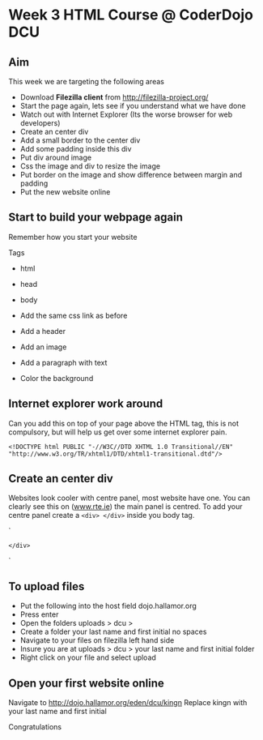 Week 3 HTML Course @ CoderDojo DCU
===================================

Aim
---------
This week we are targeting the following areas

* Download __Filezilla client__ from http://filezilla-project.org/
* Start the page again, lets see if you understand what we have done
* Watch out with Internet Explorer (Its the worse browser for web developers)
* Create an center div
* Add a small border to the center div
* Add some padding inside this div
* Put div around image
* Css the image and div to resize the image
* Put border on the image and show difference between margin and padding
* Put the new website online 

Start to build your webpage again
---------------------------------
Remember how you start your website

Tags
* html
* head
* body

* Add the same css link as before
* Add a header
* Add an image
* Add a paragraph with text
* Color the background

Internet explorer work around
------------------------------
Can you add this on top of your page above the HTML tag, this
is not compulsory, but will help us get over some internet explorer
pain.

`<!DOCTYPE html PUBLIC "-//W3C//DTD XHTML 1.0 Transitional//EN" 
"http://www.w3.org/TR/xhtml1/DTD/xhtml1-transitional.dtd"/>`

Create an center div
---------------------
Websites look cooler with centre panel, most website have one.  You
can clearly see this on (www.rte.ie) the main panel is centred.  To 
add your centre panel create a `<div> </div>` inside you body tag.

`<body>
	<div>
	
	</div>
</body>`


To upload files
----------------
* Put the following into the host field dojo.hallamor.org
* Press enter
* Open the folders uploads > dcu > 
* Create a folder your last name and first initial no spaces
* Navigate to your files on filezilla left hand side
* Insure you are at uploads > dcu > your last name and first initial folder
* Right click on your file and select upload

Open your first website online
-------------------------------
Navigate to
http://dojo.hallamor.org/eden/dcu/kingn
Replace kingn with your last name and first initial

Congratulations